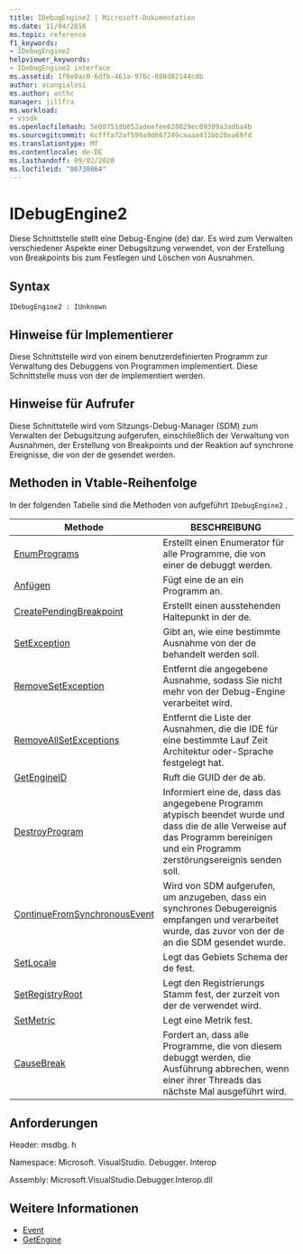 ```yaml
---
title: IDebugEngine2 | Microsoft-Dokumentation
ms.date: 11/04/2016
ms.topic: reference
f1_keywords:
- IDebugEngine2
helpviewer_keywords:
- IDebugEngine2 interface
ms.assetid: 1f0e9ac0-6dfb-461a-976c-888d82144cdb
author: acangialosi
ms.author: anthc
manager: jillfra
ms.workload:
- vssdk
ms.openlocfilehash: 5e00751db052adeefee828829ec89309a3adba4b
ms.sourcegitcommit: 6cfffa72af599a9d667249caaaa411bb28ea69fd
ms.translationtype: MT
ms.contentlocale: de-DE
ms.lasthandoff: 09/02/2020
ms.locfileid: "80730864"
---
```

# <a name="idebugengine2"></a>IDebugEngine2
Diese Schnittstelle stellt eine Debug-Engine (de) dar. Es wird zum Verwalten verschiedener Aspekte einer Debugsitzung verwendet, von der Erstellung von Breakpoints bis zum Festlegen und Löschen von Ausnahmen.

## <a name="syntax"></a>Syntax

```
IDebugEngine2 : IUnknown
```

## <a name="notes-for-implementers"></a>Hinweise für Implementierer
 Diese Schnittstelle wird von einem benutzerdefinierten Programm zur Verwaltung des Debuggens von Programmen implementiert. Diese Schnittstelle muss von der de implementiert werden.

## <a name="notes-for-callers"></a>Hinweise für Aufrufer
 Diese Schnittstelle wird vom Sitzungs-Debug-Manager (SDM) zum Verwalten der Debugsitzung aufgerufen, einschließlich der Verwaltung von Ausnahmen, der Erstellung von Breakpoints und der Reaktion auf synchrone Ereignisse, die von der de gesendet werden.

## <a name="methods-in-vtable-order"></a>Methoden in Vtable-Reihenfolge
 In der folgenden Tabelle sind die Methoden von aufgeführt `IDebugEngine2` .

|Methode|BESCHREIBUNG|
|------------|-----------------|
|[EnumPrograms](../../../extensibility/debugger/reference/idebugengine2-enumprograms.md)|Erstellt einen Enumerator für alle Programme, die von einer de debuggt werden.|
|[Anfügen](../../../extensibility/debugger/reference/idebugengine2-attach.md)|Fügt eine de an ein Programm an.|
|[CreatePendingBreakpoint](../../../extensibility/debugger/reference/idebugengine2-creatependingbreakpoint.md)|Erstellt einen ausstehenden Haltepunkt in der de.|
|[SetException](../../../extensibility/debugger/reference/idebugengine2-setexception.md)|Gibt an, wie eine bestimmte Ausnahme von der de behandelt werden soll.|
|[RemoveSetException](../../../extensibility/debugger/reference/idebugengine2-removesetexception.md)|Entfernt die angegebene Ausnahme, sodass Sie nicht mehr von der Debug-Engine verarbeitet wird.|
|[RemoveAllSetExceptions](../../../extensibility/debugger/reference/idebugengine2-removeallsetexceptions.md)|Entfernt die Liste der Ausnahmen, die die IDE für eine bestimmte Lauf Zeit Architektur oder-Sprache festgelegt hat.|
|[GetEngineID](../../../extensibility/debugger/reference/idebugengine2-getengineid.md)|Ruft die GUID der de ab.|
|[DestroyProgram](../../../extensibility/debugger/reference/idebugengine2-destroyprogram.md)|Informiert eine de, dass das angegebene Programm atypisch beendet wurde und dass die de alle Verweise auf das Programm bereinigen und ein Programm zerstörungsereignis senden soll.|
|[ContinueFromSynchronousEvent](../../../extensibility/debugger/reference/idebugengine2-continuefromsynchronousevent.md)|Wird von SDM aufgerufen, um anzugeben, dass ein synchrones Debugereignis empfangen und verarbeitet wurde, das zuvor von der de an die SDM gesendet wurde.|
|[SetLocale](../../../extensibility/debugger/reference/idebugengine2-setlocale.md)|Legt das Gebiets Schema der de fest.|
|[SetRegistryRoot](../../../extensibility/debugger/reference/idebugengine2-setregistryroot.md)|Legt den Registrierungs Stamm fest, der zurzeit von der de verwendet wird.|
|[SetMetric](../../../extensibility/debugger/reference/idebugengine2-setmetric.md)|Legt eine Metrik fest.|
|[CauseBreak](../../../extensibility/debugger/reference/idebugengine2-causebreak.md)|Fordert an, dass alle Programme, die von diesem debuggt werden, die Ausführung abbrechen, wenn einer ihrer Threads das nächste Mal ausgeführt wird.|

## <a name="requirements"></a>Anforderungen
 Header: msdbg. h

 Namespace: Microsoft. VisualStudio. Debugger. Interop

 Assembly: Microsoft.VisualStudio.Debugger.Interop.dll

## <a name="see-also"></a>Weitere Informationen
- [Event](../../../extensibility/debugger/reference/idebugeventcallback2-event.md)
- [GetEngine](../../../extensibility/debugger/reference/idebugenginecreateevent2-getengine.md)
